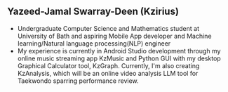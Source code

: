 ## Yazeed-Jamal Swarray-Deen (Kzirius) 

<!--
**YazKzirius/YazKzirius** is a ✨ _special_ ✨ repository because its `README.md` (this file) appears on your GitHub profile.

Here are some ideas to get you started:

- 🔭 I’m currently working on ..
- 🌱 I’m currently learning ...
- 👯 I’m looking to collaborate on ...
- 🤔 I’m looking for help with ...
- 💬 Ask me about ...
- 📫 How to reach me: ...
- 😄 Pronouns: ...
- ⚡ Fun fact: ...
-->
- Undergraduate  Computer Science and Mathematics student at University of Bath and aspiring Mobile App developer and Machine learning/Natural language processing(NLP) engineer
- My experience is currently in Android Studio development through my online music streaming app KzMusic and Python GUI with my desktop Graphical Calculator tool, KzGraph. Currently, I'm also creating KzAnalysis, which will be an online video analysis LLM tool for Taekwondo sparring performance review.


